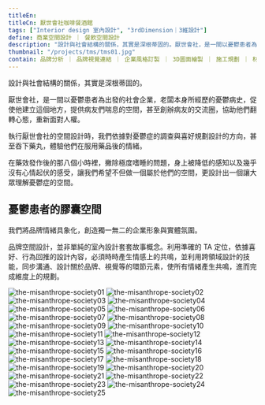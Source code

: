 ```yaml
---
titleEn:
titleCn: 厭世會社咖啡餐酒館
tags: ["Interior design 室內設計", "3rdDimension｜3維設計"]
define: 商業空間設計 ｜ 餐飲空間設計
description: "設計與社會結構的關係，其實是深根蒂固的。厭世會社，是一間以憂鬱患者為出發的社會企業，老闆本身所經歷的憂鬱病史，促使他建立這個地方，提供病友們喘息的空間，甚至創辦病友的交流圈，協助他們翻轉心態，重新面對人權。"
thumbnail: "/projects/tms/tms01.jpg"
contain: 品牌分析 ｜ 品牌視覺連結 ｜ 企業風格訂製 ｜ 3D圖面繪製 ｜ 施工規劃 ｜ 材質設計 ｜ 氛圍營造
---
```


<section>

設計與社會結構的關係，其實是深根蒂固的。

厭世會社，是一間以憂鬱患者為出發的社會企業，老闆本身所經歷的憂鬱病史，促使他建立這個地方，提供病友們喘息的空間，甚至創辦病友的交流圈，協助他們翻轉心態，重新面對人權。

執行厭世會社的空間設計時，我們依據對憂鬱症的調查與喜好規劃設計的方向，甚至吞下藥丸，體驗他們在服用藥品後的情緒。

在藥效發作後的那八個小時裡，撇除極度嗜睡的問題，身上被降低的感知以及幾乎沒有心情起伏的感受，讓我們希望不但做一個屬於他們的空間，更設計出一個讓大眾理解憂鬱症的空間。

</section>

<section>

## 憂鬱患者的膠囊空間

我們將品牌情緒具象化，創造獨一無二的企業形象與實體氛圍。

品牌空間設計，並非單純的室內設計套套故事概念。利用準確的 TA 定位，依據喜好、行為回推的設計內容，必須時時產生情感上的共鳴，並利用跨領域設計的技能，同步溝通、設計關於品牌、視覺等的環節元素，使所有情緒產生共鳴，進而完成維度上的規劃。

</section>

<section>

<img alt="the-misanthrope-society01" data-src="/projects/the-misanthrope-society/the-misanthrope-society01.jpg" />
<img alt="the-misanthrope-society02" data-src="/projects/the-misanthrope-society/the-misanthrope-society02.jpg" />
<img alt="the-misanthrope-society03" data-src="/projects/the-misanthrope-society/the-misanthrope-society03.jpg" />
<img alt="the-misanthrope-society04" data-src="/projects/the-misanthrope-society/the-misanthrope-society04.jpg" />
<img alt="the-misanthrope-society05" data-src="/projects/the-misanthrope-society/the-misanthrope-society05.jpg" />
<img alt="the-misanthrope-society06" data-src="/projects/the-misanthrope-society/the-misanthrope-society06.jpg" />
<img alt="the-misanthrope-society07" data-src="/projects/the-misanthrope-society/the-misanthrope-society07.jpg" />
<img alt="the-misanthrope-society08" data-src="/projects/the-misanthrope-society/the-misanthrope-society08.jpg" />
<img alt="the-misanthrope-society09" data-src="/projects/the-misanthrope-society/the-misanthrope-society09.jpg" />
<img alt="the-misanthrope-society10" data-src="/projects/the-misanthrope-society/the-misanthrope-society10.jpg" />
<img alt="the-misanthrope-society11" data-src="/projects/the-misanthrope-society/the-misanthrope-society11.jpg" />
<img alt="the-misanthrope-society12" data-src="/projects/the-misanthrope-society/the-misanthrope-society12.jpg" />
<img alt="the-misanthrope-society13" data-src="/projects/the-misanthrope-society/the-misanthrope-society13.jpg" />
<img alt="the-misanthrope-society14" data-src="/projects/the-misanthrope-society/the-misanthrope-society14.jpg" />
<img alt="the-misanthrope-society15" data-src="/projects/the-misanthrope-society/the-misanthrope-society15.jpg" />
<img alt="the-misanthrope-society16" data-src="/projects/the-misanthrope-society/the-misanthrope-society16.jpg" />
<img alt="the-misanthrope-society17" data-src="/projects/the-misanthrope-society/the-misanthrope-society17.jpg" />
<img alt="the-misanthrope-society18" data-src="/projects/the-misanthrope-society/the-misanthrope-society18.jpg" />
<img alt="the-misanthrope-society19" data-src="/projects/the-misanthrope-society/the-misanthrope-society19.jpg" />
<img alt="the-misanthrope-society20" data-src="/projects/the-misanthrope-society/the-misanthrope-society20.jpg" />
<img alt="the-misanthrope-society21" data-src="/projects/the-misanthrope-society/the-misanthrope-society21.jpg" />
<img alt="the-misanthrope-society22" data-src="/projects/the-misanthrope-society/the-misanthrope-society22.jpg" />
<img alt="the-misanthrope-society23" data-src="/projects/the-misanthrope-society/the-misanthrope-society23.jpg" />
<img alt="the-misanthrope-society24" data-src="/projects/the-misanthrope-society/the-misanthrope-society24.jpg" />
<img alt="the-misanthrope-society25" data-src="/projects/the-misanthrope-society/the-misanthrope-society25.jpg" />

</section>
